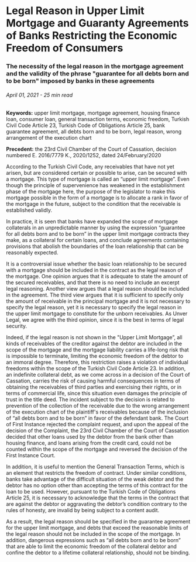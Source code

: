 <BlogMetaDecorator folder="generic" image="generic.jpg" imageAlt="image alt" description="Continuing to Work in the Same Workplace After Retirement" title="UnverLegal - Legal Reason in Upper Limit Mortgage and Guaranty Agreements of Banks Restricting the Economic Freedom of Consumers" />

# Legal Reason in Upper Limit Mortgage and Guaranty Agreements of Banks Restricting the Economic Freedom of Consumers

### The necessity of the legal reason in the mortgage agreement and the validity of the phrase "guarantee for all debts born and to be born" imposed by banks in these agreements

###### April 01, 2021 - 25 min read

**Keywords:** upper limit mortgage, mortgage agreement, housing finance loan, consumer loan, general transaction terms, economic freedom, Turkish Civil Code Article 23, Turkish Code of Obligations Article 25, bank guarantee agreement, all debts born and to be born, legal reason, wrong arrangement of the execution chart

**Precedent:** the 23rd Civil Chamber of the Court of Cassation, decision numbered E. 2016/7779 K., 2020/1252, dated 24/February/2020 

According to the Turkish Civil Code, any receivables that have not yet arisen, but are considered certain or possible to arise, can be secured with a mortgage. This type of mortgage is called an “upper limit mortgage”. Even though the principle of supervenience has weakened in the establishment phase of the mortgage here, the purpose of the legislator to make this mortgage possible in the form of a mortgage is to allocate a rank in favor of the mortgage in the future, subject to the condition that the receivable is established validly. 

In practice, it is seen that banks have expanded the scope of mortgage collaterals in an unpredictable manner by using the expression “guarantee for all debts born and to be born” in the upper limit mortgage contracts they make, as a collateral for certain loans, and conclude agreements containing provisions that abolish the boundaries of the loan relationship that can be reasonably expected.

It is a controversial issue whether the basic loan relationship to be secured with a mortgage should be included in the contract as the legal reason of the mortgage. One opinion argues that it is adequate to state the amount of the secured receivables, and that there is no need to include an excerpt legal reasoning. Another view argues that a legal reason should be included in the agreement. The third view argues that it is sufficient to specify only the amount of receivable in the principal mortgage and it is not necessary to specify the legal reason, yet it is necessary to specify the legal reason in the upper limit mortgage to constitute for the unborn receivables. As Unver Legal, we agree with the third opinion, since it is the best in terms of legal security.

Indeed, if the legal reason is not shown in the "Upper Limit Mortgage”, all kinds of receivables of the creditor against the debtor are included in the scope of the mortgage and the mortgage liability carries a life-long risk that is impossible to terminate, limiting the economic freedom of the debtor to an immoral degree. Therefore, this restriction raises a violation of individual freedoms within the scope of the Turkish Civil Code Article 23. In addition, an indefinite collateral debt, as we come across in a decision of the Court of Cassation, carries the risk of causing harmful consequences in terms of obtaining the receivables of third parties and exercising their rights, or in terms of commercial life, since this situation even damages the principle of trust in the title deed. The incident subject to the decision is related to prevention of the collection of the receivable due to the wrong arrangement of the execution chart of the plaintiff's receivables because of the inclusion of “all debts born and to be born” in favor of the defendant bank. The Court of First Instance rejected the complaint request, and upon the appeal of the decision of the Complaint, the 23rd Civil Chamber of the Court of Cassation decided that other loans used by the debtor from the bank other than housing finance, and loans arising from the credit card, could not be counted within the scope of the mortgage and reversed the decision of the First Instance Court.

In addition, it is useful to mention the General Transaction Terms, which is an element that restricts the freedom of contract. Under similar conditions, banks take advantage of the difficult situation of the weak debtor and the debtor has no option other than accepting the terms of this contract for the loan to be used. However, pursuant to the Turkish Code of Obligations Article 25, it is necessary to acknowledge that the terms in the contract that are against the debtor or aggravating the debtor’s condition contrary to the rules of honesty, are invalid by being subject to a content audit. 

As a result, the legal reason should be specified in the guarantee agreement for the upper limit mortgage, and debts that exceed the reasonable limits of the legal reason should not be included in the scope of the mortgage. In addition, dangerous expressions such as “all debts born and to be born” that are able to limit the economic freedom of the collateral debtor and confine the debtor to a lifetime collateral relationship, should not be binding.



